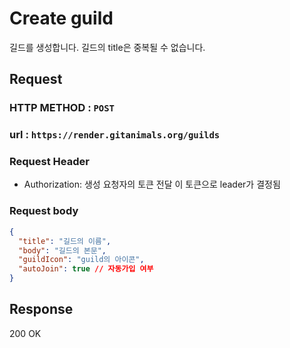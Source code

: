 # Create guild

길드를 생성합니다.
길드의 title은 중복될 수 없습니다.

## Request
### HTTP METHOD : `POST`
### url : `https://render.gitanimals.org/guilds`
### Request Header
- Authorization: 생성 요청자의 토큰 전달 이 토큰으로 leader가 결정됨

### Request body

```json
{
  "title": "길드의 이름",
  "body": "길드의 본문",
  "guildIcon": "guild의 아이콘",
  "autoJoin": true // 자동가입 여부
}
```

## Response 

200 OK
